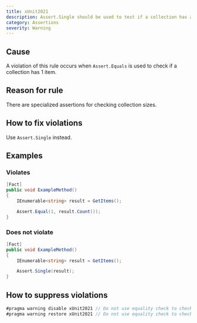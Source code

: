 ```yaml
---
title: xUnit2021
description: Assert.Single should be used to test if a collection has a single item.
category: Assertions
severity: Warning
---
```


## Cause

A violation of this rule occurs when `Assert.Equals` is used to check if a collection has 1 item.

## Reason for rule

There are specialized assertions for checking collection sizes.

## How to fix violations

Use `Assert.Single` instead.

## Examples

### Violates

```csharp
[Fact]
public void ExampleMethod()
{
    IEnumerable<string> result = GetItems();

    Assert.Equal(1, result.Count());
}
```

### Does not violate

```csharp
[Fact]
public void ExampleMethod()
{
    IEnumerable<string> result = GetItems();

    Assert.Single(result);
}
```

## How to suppress violations

```csharp
#pragma warning disable xUnit2021 // Do not use equality check to check for collection single item check.
#pragma warning restore xUnit2021 // Do not use equality check to check for collection single item check.
```
